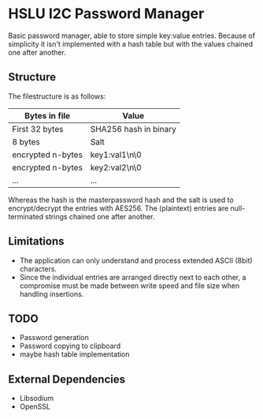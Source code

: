 # HSLU I2C Password Manager

Basic password manager, able to store simple key:value entries. Because of simplicity it isn't
implemented with a hash table but with the values chained one after another.

## Structure

The filestructure is as follows:

| Bytes in file     | Value                 |
| ----------------- | --------------------- |
| First 32 bytes    | SHA256 hash in binary |
| 8 bytes           | Salt                  |
| encrypted n-bytes | key1:val1\n\0         |
| encrypted n-bytes | key2:val2\n\0         |
| ...               | ...                   |

Whereas the hash is the masterpassword hash and the salt is used to encrypt/decrypt the entries with AES256.
The (plaintext) entries are null-terminated strings chained one after another.

## Limitations

-   The application can only understand and process extended ASCII (8bit) characters.
-   Since the individual entries are arranged directly next to each other, a compromise
    must be made between write speed and file size when handling insertions.

## TODO

-   Password generation
-   Password copying to clipboard
-   maybe hash table implementation

## External Dependencies

-   Libsodium
-   OpenSSL

